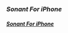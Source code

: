 ### _Sonant For iPhone_   
#### [**_Sonant For iPhone_**](https://apps.apple.com/us/app/sonant-audio-conference-call/id1518714520)
<script type='text/javascript' src='https://storage.ko-fi.com/cdn/widget/Widget_2.js'></script><script type='text/javascript'>kofiwidget2.init('Hey! Support Me On Ko-fi!', '#29abe0', 'L4L76FZ0F');kofiwidget2.draw();</script> 
